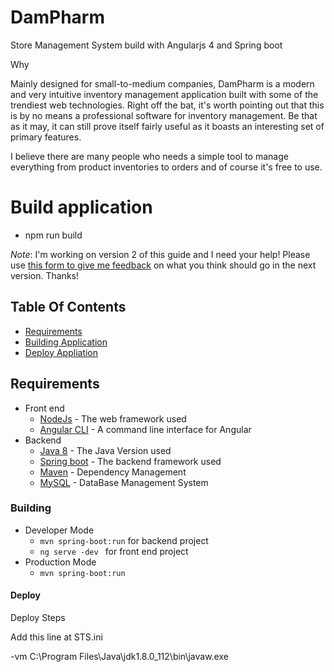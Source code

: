 # DamPharm
Store Management System build with Angularjs 4 and Spring boot  

Why

Mainly designed for small-to-medium companies, DamPharm is a modern and very intuitive inventory management application built with some of the trendiest web technologies. Right off the bat, it's worth pointing out that this is by no means a professional software for inventory management. Be that as it may, it can still prove itself fairly useful as it boasts an interesting set of primary features.

I believe there are many people who needs a simple tool to manage everything from product inventories to orders and of course it's free to use.

# Build application
 - npm run build
 
*Note*: I'm working on version 2 of this guide and I need your help! Please use [this form to give me feedback](https://goo.gl/forms/yoWihX9ZjPI9x24o1) on what you think should go in the next version. Thanks!


## Table Of Contents

* [Requirements](#requirements)
* [Building Application](#building)
* [Deploy Appliation](#deploy)
 

## Requirements
* Front end
   * [NodeJs](https://nodejs.org/en/) - The web framework used
   * [Angular CLI](https://cli.angular.io/) - A command line interface for Angular
* Backend
   * [Java 8](http://www.oracle.com/technetwork/java/javase/overview/java8-2100321.html) - The Java Version used
   * [Spring boot](https://projects.spring.io/spring-boot/) - The backend framework used
   * [Maven](https://maven.apache.org/) - Dependency Management
   * [MySQL](https://maven.apache.org/) - DataBase Management System



### Building

* Developer Mode
   * ``` mvn spring-boot:run ```   for backend project
   * ``` ng serve -dev  ```         for front end project
* Production Mode
   * ``` mvn spring-boot:run ```


#### Deploy

Deploy Steps

Add this line at STS.ini

-vm 
C:\Program Files\Java\jdk1.8.0_112\bin\javaw.exe
